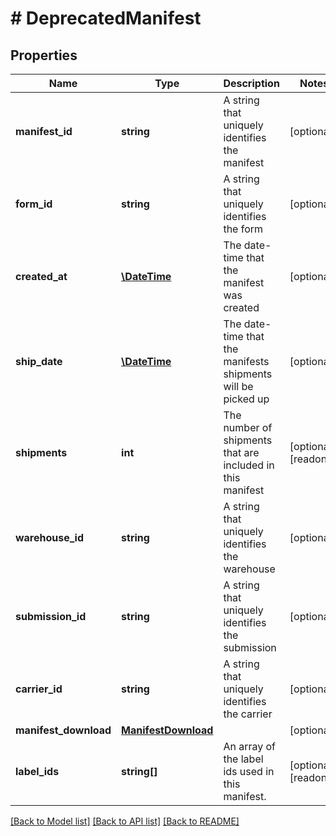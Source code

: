 # # DeprecatedManifest

## Properties

Name | Type | Description | Notes
------------ | ------------- | ------------- | -------------
**manifest_id** | **string** | A string that uniquely identifies the manifest | [optional] 
**form_id** | **string** | A string that uniquely identifies the form | [optional] 
**created_at** | [**\DateTime**](\DateTime.md) | The date-time that the manifest was created | [optional] 
**ship_date** | [**\DateTime**](\DateTime.md) | The date-time that the manifests shipments will be picked up | [optional] 
**shipments** | **int** | The number of shipments that are included in this manifest | [optional] [readonly] 
**warehouse_id** | **string** | A string that uniquely identifies the warehouse | [optional] 
**submission_id** | **string** | A string that uniquely identifies the submission | [optional] 
**carrier_id** | **string** | A string that uniquely identifies the carrier | [optional] 
**manifest_download** | [**ManifestDownload**](ManifestDownload.md) |  | [optional] 
**label_ids** | **string[]** | An array of the label ids used in this manifest. | [optional] [readonly] 

[[Back to Model list]](../../README.md#documentation-for-models) [[Back to API list]](../../README.md#documentation-for-api-endpoints) [[Back to README]](../../README.md)


